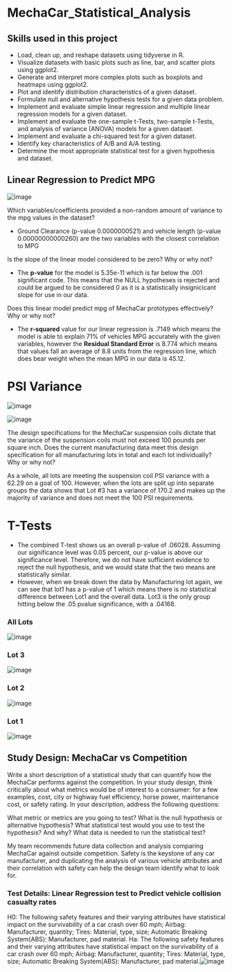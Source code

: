# MechaCar_Statistical_Analysis

## Skills used in this project

 - Load, clean up, and reshape datasets using tidyverse in R.
 - Visualize datasets with basic plots such as line, bar, and scatter plots using ggplot2.
 - Generate and interpret more complex plots such as boxplots and heatmaps using ggplot2.
 - Plot and identify distribution characteristics of a given dataset.
 - Formulate null and alternative hypothesis tests for a given data problem.
 - Implement and evaluate simple linear regression and multiple linear regression models for a given dataset.
 - Implement and evaluate the one-sample t-Tests, two-sample t-Tests, and analysis of variance (ANOVA) models for a given dataset.
 - Implement and evaluate a chi-squared test for a given dataset.
 - Identify key characteristics of A/B and A/A testing.
 - Determine the most appropriate statistical test for a given hypothesis and dataset.



## Linear Regression to Predict MPG
![image](https://user-images.githubusercontent.com/107438816/194428933-bbd3d8d0-ea77-4d4a-9189-c1aacf77d66f.png)

Which variables/coefficients provided a non-random amount of variance to the mpg values in the dataset?
 - Ground Clearance (p-value 0.0000000521) and vehicle length (p-value 0.00000000000260) are the two variables with the closest correlation to MPG

Is the slope of the linear model considered to be zero? Why or why not?
 - The **p-value** for the model is 5.35e-11 which is far below the .001 significant code. This means that the NULL hypotheses is rejected and could be argued to be considered 0 as it is a statistically insignicicant slope for use in our data.

Does this linear model predict mpg of MechaCar prototypes effectively? Why or why not?
 - The **r-squared** value for our linear regression is .7149 which means the model is able to explain 71% of vehicles MPG accurately with the given variables, however the **Residual Standard Error** is 8.774 which means that values fall an average of 8.8 units from the regression line, which does bear weight when the mean MPG in our data is 45.12.



# PSI Variance
![image](https://user-images.githubusercontent.com/107438816/194436003-12643f43-a658-44a4-a531-8c85fd1f81a4.png)

![image](https://user-images.githubusercontent.com/107438816/194435637-47c14849-aecd-487b-a0ac-eda4d3a27364.png)

The design specifications for the MechaCar suspension coils dictate that the variance of the suspension coils must not exceed 100 pounds per square inch. Does the current manufacturing data meet this design specification for all manufacturing lots in total and each lot individually? Why or why not?

As a whole, all lots are meeting the suspension coil PSI variance with a 62.29 on a goal of 100. However, when the lots are split up into separate
 groups the data shows that Lot #3 has a variance of 170.2 and makes up the majority of variance and does not meet the 100 PSI requirements.


# T-Tests
 - The combined T-test shows us an overall p-value of .06028. Assuming our significance level was 0.05 percent, our p-value is above our significance level. Therefore, we do not have sufficient evidence to reject the null hypothesis, and we would state that the two means are statistically similar.
 - However, when we break down the data by Manufacturing lot again, we can see that lot1 has a p-value of 1 which means there is no statistical difference between Lot1 and the overall data. Lot3 is the only group hitting below the .05 pvalue significance, with a .04168.

### All Lots
![image](https://user-images.githubusercontent.com/107438816/194438720-54677e36-b6c5-406b-9a6f-6285dac37cf6.png)


### Lot 3
![image](https://user-images.githubusercontent.com/107438816/194438608-89f75e70-b296-46e4-9bb2-09a46910a2e8.png)

### Lot 2
![image](https://user-images.githubusercontent.com/107438816/194438639-ee1d2eb0-5821-42e9-9d1a-92c911815ef5.png)

### Lot 1
![image](https://user-images.githubusercontent.com/107438816/194438666-97262fbf-983f-43ca-8820-ab609066bc35.png)

## Study Design: MechaCar vs Competition

Write a short description of a statistical study that can quantify how the MechaCar performs against the competition. In your study design, think critically about what metrics would be of interest to a consumer: for a few examples, cost, city or highway fuel efficiency, horse power, maintenance cost, or safety rating.
In your description, address the following questions:

What metric or metrics are you going to test?
What is the null hypothesis or alternative hypothesis?
What statistical test would you use to test the hypothesis? And why?
What data is needed to run the statistical test?

My team recommends future data collection and analysis comparing MechaCar against outside competition. Safety is the keystone of any car manufacturer, and duplicating the analysis of various vehicle attributes and their correlation with safety can help the design team identify what to look for.

### Test Details: Linear Regression test to Predict vehicle collision casualty rates

H0: The following safety features and their varying attributes have statistical impact on the survivability of a car crash over 60 mph; Airbag: Manufacturer, quantity; Tires: Material, type, size; Automatic Breaking System(ABS): Manufacturer, pad material.
Ha: The following safety features and their varying attributes have statistical impact on the survivability of a car crash over 60 mph; Airbag: Manufacturer, quantity; Tires: Material, type, size; Automatic Breaking System(ABS): Manufacturer, pad material.![image](https://user-images.githubusercontent.com/107438816/194680189-4a0d81bb-3336-4db6-b84d-dd4632990e9f.png)


